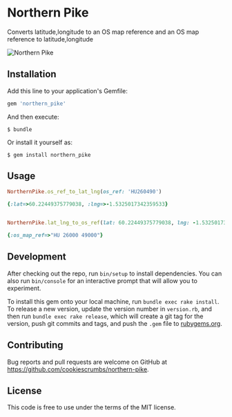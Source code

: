 # Northern Pike

Converts latitude,longitude to an OS map reference and an OS map reference to latitude,longitude

![Northern Pike](https://upload.wikimedia.org/wikipedia/commons/thumb/c/c5/Esox_lucius1.jpg/1200px-Esox_lucius1.jpg "Northern Pike")


## Installation

Add this line to your application's Gemfile:

```ruby
gem 'northern_pike'
```

And then execute:

    $ bundle

Or install it yourself as:

    $ gem install northern_pike

## Usage

```ruby 
NorthernPike.os_ref_to_lat_lng(os_ref: 'HU260490')

{:lat=>60.22449375779038, :lng=>-1.5325017342359533}

```
```ruby

NorthernPike.lat_lng_to_os_ref(lat: 60.22449375779038, lng: -1.5325017342359533)

{:os_map_ref=>"HU 26000 49000"}

```

## Development

After checking out the repo, run `bin/setup` to install dependencies. You can also run `bin/console` for an interactive prompt that will allow you to experiment.

To install this gem onto your local machine, run `bundle exec rake install`. To release a new version, update the version number in `version.rb`, and then run `bundle exec rake release`, which will create a git tag for the version, push git commits and tags, and push the `.gem` file to [rubygems.org](https://rubygems.org).

## Contributing
Bug reports and pull requests are welcome on GitHub at https://github.com/cookiescrumbs/northern-pike.

## License
This code is free to use under the terms of the MIT license.